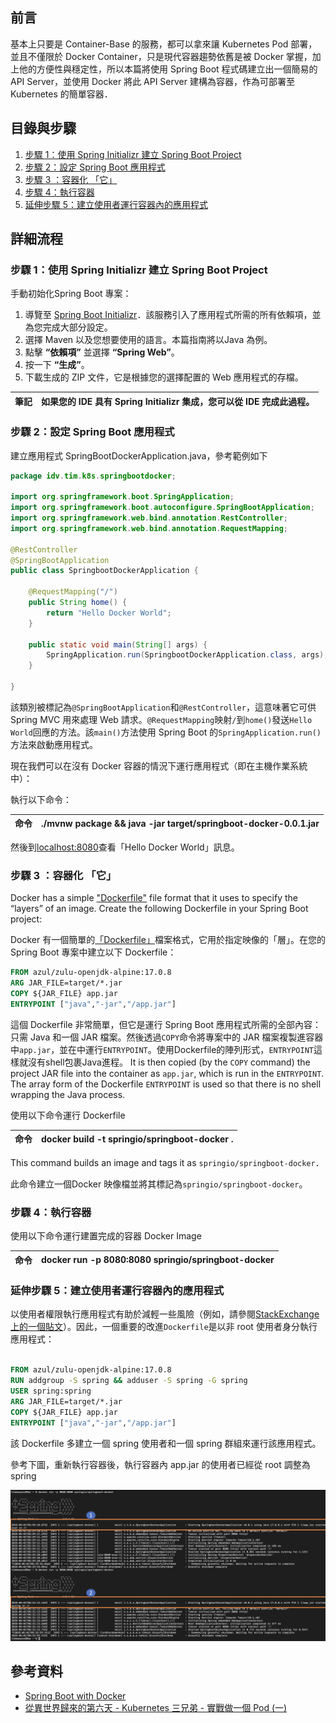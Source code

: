 

## 前言

基本上只要是 Container-Base 的服務，都可以拿來讓 Kubernetes Pod 部署，並且不僅限於 Docker Container，只是現代容器趨勢依舊是被 Docker 掌握，加上他的方便性與穩定性，所以本篇將使用 Spring Boot 程式碼建立出一個簡易的 API Server，並使用 Docker 將此 API Server 建構為容器，作為可部署至Kubernetes 的簡單容器．

## 目錄與步驟

1. [步驟 1：使用 Spring Initializr 建立 Spring Boot Project](#步驟-1使用-spring-initializr-建立--spring-boot-project)
2. [步驟 2：設定 Spring Boot 應用程式](#步驟-2設定-spring-boot-應用程式)
3. [步驟 3 ：容器化 「它」](#步驟-3-容器化-它)
4. [步驟 4：執行容器](#步驟-3-容器化-它)
5. [延伸步驟 5：建立使用者運行容器內的應用程式](#延伸步驟-5建立使用者運行容器內的應用程式)

## 詳細流程

### 步驟 1：使用 Spring Initializr 建立  Spring Boot Project

手動初始化Spring Boot 專案：
1. 導覽至 [Spring Boot Initializr](https://start.spring.io)．該服務引入了應用程式所需的所有依賴項，並為您完成大部分設定。
2. 選擇 Maven 以及您想要使用的語言。本篇指南將以Java 為例。
3. 點擊 **“依賴項”** 並選擇 **“Spring Web”**。
4. 按一下 **“生成”**。
5. 下載生成的 ZIP 文件，它是根據您的選擇配置的 Web 應用程式的存檔。

| 筆記  | 如果您的 IDE 具有 Spring Initializr 集成，您可以從 IDE 完成此過程。 |
| --- | ------------------------------------------------ |

### 步驟 2：設定 Spring Boot 應用程式

建立應用程式 SpringBootDockerApplication.java，參考範例如下

~~~ java
package idv.tim.k8s.springbootdocker;  
  
import org.springframework.boot.SpringApplication;  
import org.springframework.boot.autoconfigure.SpringBootApplication;  
import org.springframework.web.bind.annotation.RestController;  
import org.springframework.web.bind.annotation.RequestMapping;  
  
@RestController  
@SpringBootApplication  
public class SpringbootDockerApplication {  
  
    @RequestMapping("/")  
    public String home() {  
        return "Hello Docker World";  
    }  
  
    public static void main(String[] args) {  
        SpringApplication.run(SpringbootDockerApplication.class, args);  
    }  
  
}
~~~

該類別被標記為`@SpringBootApplication`和`@RestController`，這意味著它可供 Spring MVC 用來處理 Web 請求。`@RequestMapping`映射`/`到`home()`發送`Hello World`回應的方法。該`main()`方法使用 Spring Boot 的`SpringApplication.run()`方法來啟動應用程式。

現在我們可以在沒有 Docker 容器的情況下運行應用程式（即在主機作業系統中）：

執行以下命令：

| 命令  | ./mvnw package && java -jar target/springboot-docker-0.0.1.jar |
| --- | -------------------------------------------------------------- |

然後到[localhost:8080](http://localhost:8080/)查看「Hello Docker World」訊息。

### 步驟 3 ：容器化 「它」

Docker has a simple ["Dockerfile"](https://docs.docker.com/reference/builder/) file format that it uses to specify the “layers” of an image. Create the following Dockerfile in your Spring Boot project:

Docker 有一個簡單的[「Dockerfile」](https://docs.docker.com/reference/builder/)檔案格式，它用於指定映像的「層」。在您的 Spring Boot 專案中建立以下 Dockerfile：

~~~ DockerFile
FROM azul/zulu-openjdk-alpine:17.0.8  
ARG JAR_FILE=target/*.jar  
COPY ${JAR_FILE} app.jar  
ENTRYPOINT ["java","-jar","/app.jar"]
~~~

這個 Dockerfile 非常簡單，但它是運行 Spring Boot 應用程式所需的全部內容：只需 Java 和一個 JAR 檔案。然後透過`COPY`命令將專案中的 JAR 檔案複製進容器中`app.jar`，並在中運行`ENTRYPOINT`。使用Dockerfile的陣列形式，`ENTRYPOINT`這樣就沒有shell包裹Java進程。
It is then copied (by the `COPY` command) the project JAR file into the container as `app.jar`, which is run in the `ENTRYPOINT`. The array form of the Dockerfile `ENTRYPOINT` is used so that there is no shell wrapping the Java process.

使用以下命令運行 Dockerfile

| 命令  | docker build -t springio/springboot-docker . |
| --- | -------------------------------------------- |

This command builds an image and tags it as `springio/springboot-docker`．

此命令建立一個Docker 映像檔並將其標記為`springio/springboot-docker`。

### 步驟 4：執行容器

使用以下命令運行建置完成的容器 Docker Image

| 命令  | docker run -p 8080:8080 springio/springboot-docker |
| --- | -------------------------------------------------- |

### 延伸步驟 5：建立使用者運行容器內的應用程式

以使用者權限執行應用程式有助於減輕一些風險（例如，請參閱[StackExchange 上的一個貼文](https://security.stackexchange.com/questions/106860/can-a-root-user-inside-a-docker-lxc-break-the-security-of-the-whole-system)）。因此，一個重要的改進`Dockerfile`是以非 root 使用者身分執行應用程式：

~~~ Dockerfile

FROM azul/zulu-openjdk-alpine:17.0.8  
RUN addgroup -S spring && adduser -S spring -G spring  
USER spring:spring  
ARG JAR_FILE=target/*.jar  
COPY ${JAR_FILE} app.jar  
ENTRYPOINT ["java","-jar","/app.jar"]

~~~

該 Dockerfile 多建立一個 spring 使用者和一個 spring 群組來運行該應用程式。

參考下圖，重新執行容器後，執行容器內 app.jar 的使用者已經從 root 調整為 spring

![RunSpringBoot](pictures/runspringboot_pic1.png)

## 參考資料

+ [Spring Boot with Docker](https://spring.io/guides/gs/spring-boot-docker)
+ [從異世界歸來的第六天 - Kubernetes 三兄弟 - 實戰做一個 Pod (一)](https://ithelp.ithome.com.tw/articles/10288199?sc=iThelpR)